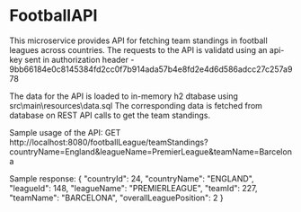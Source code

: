 # FootballAPI

This microservice provides API for fetching team standings in football leagues across countries.
The requests to the API is validatd using an api-key sent in authorization header - 9bb66184e0c8145384fd2cc0f7b914ada57b4e8fd2e4d6d586adcc27c257a978

The data for the API is loaded to in-memory h2 dtabase using src\main\resources\data.sql
The corresponding data is fetched from database on REST API calls to get the team standings.

Sample usage of the API:
GET http://localhost:8080/footballLeague/teamStandings?countryName=England&leagueName=PremierLeague&teamName=Barcelona

Sample response:
{
    "countryId": 24,
    "countryName": "ENGLAND",
    "leagueId": 148,
    "leagueName": "PREMIERLEAGUE",
    "teamId": 227,
    "teamName": "BARCELONA",
    "overallLeaguePosition": 2
}
